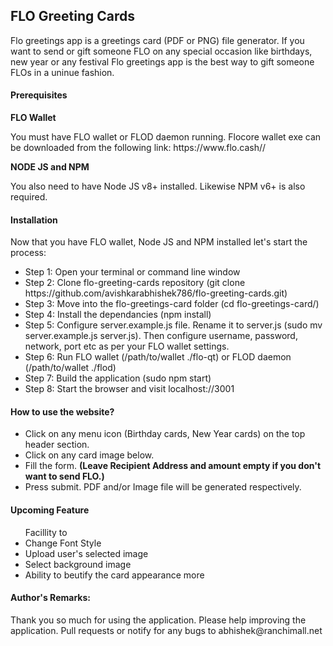 <h2>FLO Greeting Cards</h2>  

Flo greetings app is a greetings card (PDF or PNG) file generator. If you want to send or gift someone FLO on any special occasion like birthdays, new year or any festival Flo greetings app is the best way to gift someone FLOs in a uninue fashion.

<h4>Prerequisites</h4>

**FLO Wallet**
<p>You must have FLO wallet or FLOD daemon running. Flocore wallet exe can be downloaded from the following link: https://www.flo.cash//</p>

**NODE JS and NPM**
<p>You also need to have Node JS v8+ installed. Likewise NPM v6+ is also required.</p>

<h4>Installation</h4>
Now that you have FLO wallet, Node JS and NPM installed let's start the process:

<ul>
  <li>Step 1: Open your terminal or command line window</li>
  <li>Step 2: Clone flo-greeting-cards repository (git clone https://github.com/avishkarabhishek786/flo-greeting-cards.git)</li>
  <li>Step 3: Move into the flo-greetings-card folder (cd flo-greetings-card/)</li>
  <li>Step 4: Install the dependancies (npm install)</li>
  <li>Step 5: Configure server.example.js file. Rename it to server.js (sudo mv server.example.js server.js). Then configure username, password, network, port etc as per your FLO wallet settings.
  </li>
  <li>Step 6: Run FLO wallet (/path/to/wallet ./flo-qt) or FLOD daemon (/path/to/wallet ./flod)</li>
  <li>Step 7: Build the application (sudo npm start)</li>
  <li>Step 8: Start the browser and visit localhost://3001</li>
</ul>

<h4>How to use the website?</h4>
<ul>
  <li>Click on any menu icon (Birthday cards, New Year cards) on the top header section.</li>
  <li>Click on any card image below.</li>
  <li>Fill the form. <strong>(Leave Recipient Address and amount empty if you don't want to send FLO.)</strong></li>
  <li>Press submit. PDF and/or Image file will be generated respectively.</li>
</ul>

<h4>Upcoming Feature</h4>
<ul>Facillity to
  <li>Change Font Style</li>
  <li>Upload user's selected image</li>
  <li>Select background image</li>
  <li>Ability to beutify the card appearance more</li>
</ul> 

<h4>Author's Remarks:</h4>
Thank you so much for using the application. Please help improving the application. Pull requests or notify for any bugs to
abhishek@ranchimall.net
